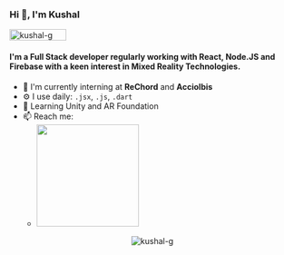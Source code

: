
### Hi 👋, I'm Kushal  
<div align="left"> <img width="100" height="20" src="https://komarev.com/ghpvc/?username=kushal-g&style=flat-square&color=AA7BC3" alt="kushal-g" /> </div> 

####  I'm a Full Stack developer regularly working with React, Node.JS and Firebase with a keen interest in Mixed Reality Technologies.
- 🏢 I'm currently interning at **ReChord** and **AccioIbis**
- ⚙️ I use daily: `.jsx`, `.js`, `.dart`  
- 🌱 Learning Unity and AR Foundation
- 📫 Reach me: 
	- <a href="https://linkedin.com/in/kushal-garg/" target="_blank"><img width="180px" src="https://raw.githubusercontent.com/kushal-g/kushal-g/master/src/linkedin.svg"></a> 
  

<p align="center"> <img src="https://github-readme-stats.vercel.app/api?username=kushal-g&show_icons=true&hide=stars&count_private=true&theme=buefy" alt="kushal-g" /> </p>  
